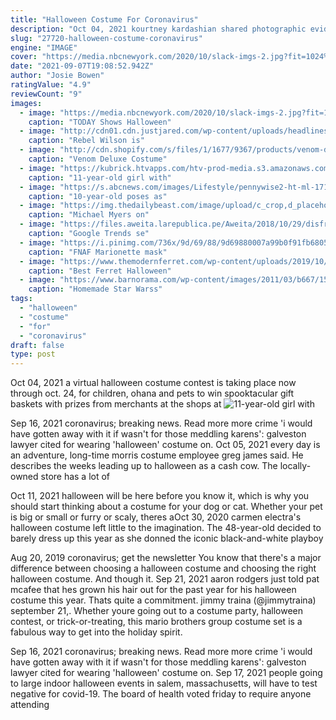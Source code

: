 ```yaml
---
title: "Halloween Costume For Coronavirus"
description: "Oct 04, 2021 kourtney kardashian shared photographic evidence that her family is getting into the halloween spirit early, posting a pair of photos on instagram showing her 9-year-old daughter"
slug: "27720-halloween-costume-coronavirus"
engine: "IMAGE"
cover: "https://media.nbcnewyork.com/2020/10/slack-imgs-2.jpg?fit=1024%2C512"
date: "2021-09-07T19:08:52.942Z"
author: "Josie Bowen"
ratingValue: "4.9"
reviewCount: "9"
images:
  - image: "https://media.nbcnewyork.com/2020/10/slack-imgs-2.jpg?fit=1024%2C512"
    caption: "TODAY Shows Halloween"
  - image: "http://cdn01.cdn.justjared.com/wp-content/uploads/headlines/2020/10/rebel-rona.jpg"
    caption: "Rebel Wilson is"
  - image: "http://cdn.shopify.com/s/files/1/1677/9367/products/venom-deluxe-costume-for-adults-marvel-spider-man-rubies-adults-mens-marvel-2_800x.jpg?v=1588243181"
    caption: "Venom Deluxe Costume"
  - image: "https://kubrick.htvapps.com/htv-prod-media.s3.amazonaws.com/images/kaylee-1572559982.jpg?crop=1.00xw:0.752xh;0,0&resize=1200:*"
    caption: "11-year-old girl with"
  - image: "https://s.abcnews.com/images/Lifestyle/pennywise2-ht-ml-171031_16x9_992.jpg"
    caption: "10-year-old poses as"
  - image: "https://img.thedailybeast.com/image/upload/c_crop,d_placeholder_euli9k,h_1440,w_2560,x_0,y_0/dpr_2.0/c_limit,w_740/fl_lossy,q_auto/v1540010548/181019-leon-halloween-hero_nnyqmv"
    caption: "Michael Myers on"
  - image: "https://files.aweita.larepublica.pe/Aweita/2018/10/29/disfraz-it-1540773852.jpg"
    caption: "Google Trends se"
  - image: "https://i.pinimg.com/736x/9d/69/88/9d69880007a99b0f91fb68059d0e945d.jpg"
    caption: "FNAF Marionette mask"
  - image: "https://www.themodernferret.com/wp-content/uploads/2019/10/MooseCowboy.jpg"
    caption: "Best Ferret Halloween"
  - image: "https://www.barnorama.com/wp-content/images/2011/03/b667/15.jpg"
    caption: "Homemade Star Warss"
tags:
  - "halloween"
  - "costume"
  - "for"
  - "coronavirus"
draft: false
type: post
---
```


Oct 04, 2021 a virtual halloween costume contest is taking place now through oct. 24, for children, ohana and pets to win spooktacular gift baskets with prizes from merchants at the shops at
![11-year-old girl with](https://kubrick.htvapps.com/htv-prod-media.s3.amazonaws.com/images/kaylee-1572559982.jpg?crop=1.00xw:0.752xh;0,0&resize=1200:* "11-year-old girl with")

Sep 16, 2021 coronavirus; breaking news. Read more  more  crime &#39;i would have gotten away with it if wasn&#39;t for those meddling karens&#39;: galveston lawyer cited for wearing &#39;halloween&#39; costume on. Oct 05, 2021 every day is an adventure, long-time morris costume employee greg james said. He describes the weeks leading up to halloween as a cash cow. The locally-owned store has a lot of
<!--inArticleAds-->

<!--galleryOne-->

Oct 11, 2021 halloween will be here before you know it, which is why you should start thinking about a costume for your dog or cat. Whether your pet is big or small or furry or scaly, theres aOct 30, 2020 carmen electra's halloween costume left little to the imagination. The 48-year-old decided to barely dress up this year as she donned the iconic black-and-white playboy
<!--inArticleAds-->

<!--galleryTwo-->

Aug 20, 2019 coronavirus; get the newsletter  You know that there's a major difference between choosing a halloween costume and choosing the right halloween costume. And though it. Sep 21, 2021 aaron rodgers just told pat mcafee that hes grown his hair out for the past year for his halloween costume this year. Thats quite a commitment.  jimmy traina (@jimmytraina) september 21,. Whether youre going out to a costume party, halloween contest, or trick-or-treating, this mario brothers group costume set is a fabulous way to get into the holiday spirit.
<!--galleryThree-->

Sep 16, 2021 coronavirus; breaking news. Read more  more  crime 'i would have gotten away with it if wasn't for those meddling karens': galveston lawyer cited for wearing 'halloween' costume on. Sep 17, 2021 people going to large indoor halloween events in salem, massachusetts, will have to test negative for covid-19. The board of health voted friday to require anyone attending